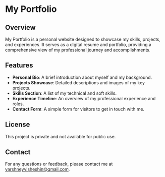 # My Portfolio

## Overview
My Portfolio is a personal website designed to showcase my skills, projects, and experiences. It serves as a digital resume and portfolio, providing a comprehensive view of my professional journey and accomplishments.

## Features
- **Personal Bio**: A brief introduction about myself and my background.
- **Projects Showcase**: Detailed descriptions and images of my key projects.
- **Skills Section**: A list of my technical and soft skills.
- **Experience Timeline**: An overview of my professional experience and roles.
- **Contact Form**: A simple form for visitors to get in touch with me.

## License
This project is private and not available for public use.

## Contact
For any questions or feedback, please contact me at [varshneyvisheshin@gmail.com](mailto:varshneyvisheshin@gmail.com).
